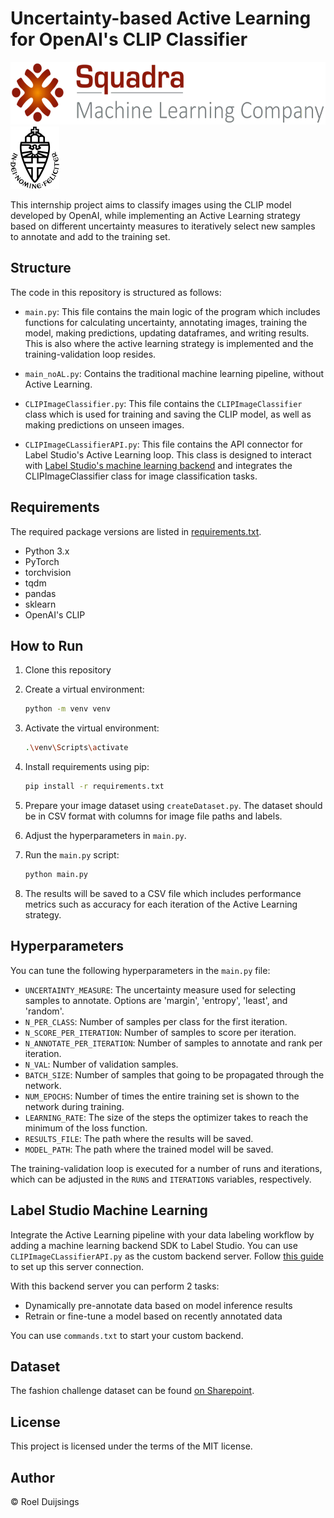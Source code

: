 # Uncertainty-based Active Learning for OpenAI's CLIP Classifier

<p float="left">
  <img 
    src="https://raw.githubusercontent.com/rroell/active-learning/main/mlc_logo.png" 
    height="100" alt="Squadra MLC" title="Squadra MLC" 
    />
  <img 
    src="https://raw.githubusercontent.com/rroell/active-learning/main/radboud_logo.png" 
    height="100" alt="Radboud University" title="Radboud University"
    /> 
</p>

This internship project aims to classify images using the CLIP model developed by OpenAI, while implementing an Active Learning strategy based on different uncertainty measures to iteratively select new samples to annotate and add to the training set.

## Structure

The code in this repository is structured as follows:

- `main.py`: This file contains the main logic of the program which includes functions for calculating uncertainty, annotating images, training the model, making predictions, updating dataframes, and writing results. This is also where the active learning strategy is implemented and the training-validation loop resides.

- `main_noAL.py`: Contains the traditional machine learning pipeline, without Active Learning.

- `CLIPImageClassifier.py`: This file contains the `CLIPImageClassifier` class which is used for training and saving the CLIP model, as well as making predictions on unseen images.

- `CLIPImageCLassifierAPI.py`: This file contains the API connector for Label Studio's Active Learning loop. This class is designed to interact with [Label Studio's machine learning backend](https://labelstud.io/guide/ml.html) and
  integrates the CLIPImageClassifier class for image classification tasks.

## Requirements

The required package versions are listed in [requirements.txt](https://gitlab.com/machine-learning-company/internships/roel-active-learning/-/raw/main/requirements.txt).

- Python 3.x
- PyTorch
- torchvision
- tqdm
- pandas
- sklearn
- OpenAI's CLIP

## How to Run

1. Clone this repository
2. Create a virtual environment:
    ```bash
    python -m venv venv
    ```
3. Activate the virtual environment:
    ```bash
    .\venv\Scripts\activate
    ```
    
2. Install requirements using pip:
   ```bash
   pip install -r requirements.txt
   ```
3. Prepare your image dataset using `createDataset.py`. The dataset should be in CSV format with columns for image file paths and labels.
4. Adjust the hyperparameters in `main.py`.
5. Run the `main.py` script:
   ```bash
   python main.py
   ```
6. The results will be saved to a CSV file which includes performance metrics such as accuracy for each iteration of the Active Learning strategy.

## Hyperparameters
You can tune the following hyperparameters in the `main.py` file:

- `UNCERTAINTY_MEASURE`: The uncertainty measure used for selecting samples to annotate. Options are 'margin', 'entropy', 'least', and 'random'.
- `N_PER_CLASS`: Number of samples per class for the first iteration.
- `N_SCORE_PER_ITERATION`: Number of samples to score per iteration.
- `N_ANNOTATE_PER_ITERATION`: Number of samples to annotate and rank per iteration.
- `N_VAL`: Number of validation samples.
- `BATCH_SIZE`: Number of samples that going to be propagated through the network.
- `NUM_EPOCHS`: Number of times the entire training set is shown to the network during training.
- `LEARNING_RATE`: The size of the steps the optimizer takes to reach the minimum of the loss function.
- `RESULTS_FILE`: The path where the results will be saved.
- `MODEL_PATH`: The path where the trained model will be saved.

The training-validation loop is executed for a number of runs and iterations, which can be adjusted in the `RUNS` and `ITERATIONS` variables, respectively.

## Label Studio Machine Learning
Integrate the Active Learning pipeline with your data labeling workflow by adding a machine learning backend SDK to Label Studio. You can use `CLIPImageCLassifierAPI.py` as the custom backend server. Follow [this guide](https://labelstud.io/guide/ml.html#How-to-set-up-machine-learning-with-Label-Studio) to set up this server connection.

With this backend server you can perform 2 tasks:
- Dynamically pre-annotate data based on model inference results
- Retrain or fine-tune a model based on recently annotated data

You can use `commands.txt` to start your custom backend.

## Dataset

The fashion challenge dataset can be found
[on Sharepoint](https://machinelearningcompany.sharepoint.com/:f:/r/sites/general/Gedeelde%20%20documenten/Public%20Datasets/dataset%20fashion%20challenge?csf=1&web=1&e=01I4zU "Fashion challenge dataset").

## License

This project is licensed under the terms of the MIT license.

## Author

© Roel Duijsings
